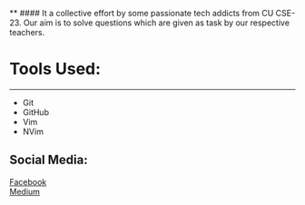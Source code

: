 ** ####  It a collective effort by some passionate tech addicts from CU CSE-23. Our aim is to solve questions which are given as task by our respective teachers.
# Tools Used:
___
+ Git
+ GitHub
+ Vim
+ NVim
## Social Media: 
[Facebook](https://www.facebook.com/abdullahal.emon.5070)
<br>
[Medium](https://medium.com/@mdabdullahemon4075)
